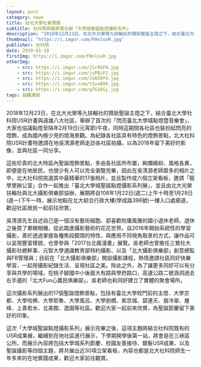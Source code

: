 ```yaml
---
layout: post
category: news
title: 台北大學社會實踐
subtitle: 社科院與龍學里合辦「大學城聖誕點燈攝影系列」
description: "2018年12月23日，在北大光榮等九扶輪社的贊助聖誕主燈之下，結合臺北大學社科院USR計畫與遠雄八大社區，舉辦了首次的「閃亮臺北大學城點燈暨音樂會」，大家也協議點燈至隔年2月19日(元宵節)午夜，同時這期間各社區也裝扮起閃亮的燈飾，成為國內極少見的燈海景觀。為紀錄各社區具有特色的燈飾景點，北大社科院USR計畫特邀請在地吳清源老師走訪各社區拍攝，以為2018年留下美好的影像，並與社區一同分享。..."
thumbnail: "https://i.imgur.com/FWsloxR.jpg"
publisher: 社科院
date: 2019-01-18
firstImg: https://i.imgur.com/FWsloxR.jpg
otherImg:
    - src: https://i.imgur.com/21r0GFH.jpg
    - src: https://i.imgur.com/jvPBiP2.jpg
    - src: https://i.imgur.com/sSAXOY9.jpg
    - src: https://i.imgur.com/tSvxB90.jpg
    - src: https://i.imgur.com/g7G18Gj.jpg
tags: 組織連結
---
```


2018年12月23日，在北大光榮等九扶輪社的贊助聖誕主燈之下，結合臺北大學社科院USR計畫與遠雄八大社區，舉辦了首次的「閃亮臺北大學城點燈暨音樂會」，大家也協議點燈至隔年2月19日(元宵節)午夜，同時這期間各社區也裝扮起閃亮的燈飾，成為國內極少見的燈海景觀。為紀錄各社區具有特色的燈飾景點，北大社科院USR計畫特邀請在地吳清源老師走訪各社區拍攝，以為2018年留下美好的影像，並與社區一同分享。

這些珍貴的北大特區內聖誕燈飾景點，多由各社區所布置，絢爛繽紛、風格各異，即便是在地居民，也很少有人可以完全瀏覽完畢，因此在吳清源老師眾多的相片之中，北大社科院挑選其中最精華的17張相片，並且製作成六個立架看板，邀請「龍學里辦公室」合作一起推出「臺北大學城聖誕點燈攝影系列展」，並且由北大光榮扶輪社與北大攝影俱樂部協辦，展期將自108年1月22日(週二)上午十時至1月28日(週一)下午一時，展示地點在北大綜合行政大樓(學成路396號)一樓入口處廊道，歡迎社區居民一起前往欣賞。

吳清源先生自述自己是一個沒有藝術細胞、卻喜歡附庸風雅的國小退休老師，退休之後買了單眼相機，從此踏進攝影藝術的花花世界。自2016年開始系統性的學習攝影，善於透過掌握各種焦段鏡頭的特性，與應用不同視角取景的方式，讓作品可以呈現豐富樣貌，也曾參與「2017台北瘋漫畫」展覽。吳老師也曾擔任三鶯社大攝影社總幹事、元智大學通識教育部特約攝影、以及「北大攝影俱樂部」創意總監與FB管理員；目前在「北大攝影俱樂部」開設攝影課程，熱情邀請社區同好快樂學習，一起用攝影紀錄生活、呈現社區之美。除此之外，為了讓更多同好可以有分享與共學的場域，在桃子腳國中小後面大有路與學府路口，高速公路二號涵洞過去右手邊的「北大Fun心農民俱樂部」，吳老師也和同好建立了實體的聚會場所。

這次攝影系列展出的17個聖誕燈飾景點，包括有臺北大學校門前的主燈、大學京都、大學哈佛、大學耶魯、大學風呂、大學劍橋、紫京城、碧連天、翡冷翠、層峰、上善若水、北美館、逸園等社區。歡迎大家一起前來欣賞，為聖誕節慶留下美好的印象。

這次「大學城聖誕點燈攝影系列」展示完畢之後，這項主題將結合社科院既有的USR成果展，繼續到在地社區進行展示，下學期開學後第一站，將會是在三峽區公所。而展示內容將包括大學城系列節慶、校園友善接待、銀髮USR成果、以及聖誕攝影等四個主題，將共展出近30項立架看板，內容也都是北大社科院師生一年多來的在地實踐成果，歡迎大家前往觀賞。
